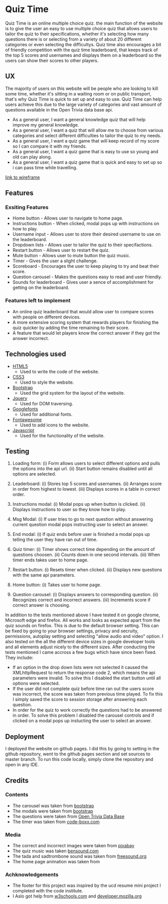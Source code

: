# Quiz Time
Quiz Time is an online multiple choice quiz. the main function of the website is to give the user an easy to use multiple choice quiz that allows users to tailor the quiz to their specifications, whether it's selecting how many questions
there is or selecting from a variety of about 20 different categories or even selecting the difficultys. Quiz time also encourages a bit of friendly competition with the quiz time leaderboard, that keeps track of the top 5 scores and 
usernames and displays them on a leaderboard so the users can show their scores to other players.

## UX
The majority of users on this website will be people who are looking to kill some time, whether it's sitting in a waiting room or on public transport, that's why Quiz Time is quick to set up and easy to use. Quiz Time can help users 
achieve this due to the large variety of categories and vast amount of questions available in the Open Trivia data base api.

* As a general user, I want a general knowledge quiz that will help improve my general knowledge.
* As a general user, I want a quiz that will allow me to choose from various categories and select different difficulties to tailor the quiz to my needs.
* As a general user, I want a quiz game that will keep record of my score so I can compare it with my friends.
* As a general user, I want a quiz game that is easy to use so young and old can play along.
* As a general user, I want a quiz game that is quick and easy to set up so i can pass time while travelling.

[link to wireframe](https://whimsical.com/Tw4xpwhN6GWxym6zAAX4Ts)

## Features
### Exsiting Features
* Home button - Allows user to navigate to home page.
* Instructions button - When clicked, modal pops up with instructions on how to play.
* Username input - Allows user to store their desired username to use on the leaderboard.
* Dropdown lists - Allows user to tailor the quiz to their specifactions.
* Restart button - Allows user to restart the quiz.
* Mute button - Allows user to mute button the quiz music.
* Timer - Gives the user a slight challenge.
* Scoreboard - Encourages the user to keep playing to try and beat their score.
* Question carousel - Makes the questions easy to read and user friendly. 
* Sounds for leaderboard - Gives user a sence of accomplishment for getting on the leaderboard.

### Features left to implement
* An online quiz leaderboard that would allow user to compare scores with people on different devices.
* A more extensive scoring system that rewards players for finishing the quiz quicker by adding the time remaining to their score.
* A feature that would let players know the correct answer if they got the answer incorrect.

## Technologies used
- [HTML5](https://www.html5tutorial.info/)
    - Used to write the code of the website.
- [CSS3](http://www.css3.info/)
    - Used to style the website.
- [Bootstrap](https://getbootstrap.com/)
    - Used the grid system for the layout of the website.
- [Jquery](https://jquery.com/)
    - Used for DOM traversing.
- [Googlefonts](https://fonts.google.com/)
    - Used for additional fonts.
- [Fontawesome](https://fontawesome.com/)
    - Used to add icons to the website.
- [Javascript](https://www.javascript.com/)
    - Used for the functionality of the website.

## Testing
1. Loading form:
    (i) Form allows users to select different options and pulls the options into the api url.
    (ii) Start button remains disabled until all options are selected.

2. Leaderboard:
    (i) Stores top 5 scores and usernames.
    (ii) Arranges score in order from highest to lowest.
    (iii) Displays scores in a table in correct order.

3. Instructions modal:
    (i) Modal pops up when button is clicked.
    (ii) Displays instructions to user so they know how to play.

4. Msg Modal:
    (i) If user tries to go to next question without answering current question modal pops instructing user to select an answer.

5. End modal:
    (i) If quiz ends before user is finished a modal pops up telling the user they have ran out of time.

6. Quiz timer:
    (i) Timer shows correct time depending on the amount of questions choosen.
    (ii) Counts down in one second intervals.
    (iii) When timer ends takes user to home page.

7. Restart button:
    (i) Resets timer when clicked.
    (ii) Displays new questions with the same api parameters.

8. Home button:
    (i) Takes user to home page.

9. Question carousel:
    (i) Displays answers to corresponding question.
    (ii) Recognizes correct and incorrect answers.
    (iii) Increments score if correct answer is choosing.
    
In addition to the tests mentioned above I have tested it on google chrome, Microsoft edge and firefox. All works and looks as expected apart from the quiz sounds on firefox. This is due to the default browser setting. 
This can be fixed by going to your browser settings, privacy and secruity, permissions, autoplay setting and selecting "allow audio and video" option. I also tested on the all the different device sizes in google developer 
tools and all elements adjust nicely to the different sizes. After conducting the tests mentioned I came accross a few bugs which have since been fixed. They include:
* If an option in the drop down lists were not selected it caused the XMLhttpRequest to return the response code 2, which means the api parameters were invalid. To solve this I disabled the start button until all options were selected.
* If the user did not complete quiz before time ran out the users score was incorrect, the score was taken from previous time played. To fix this I simply saved the score to session storage after answering each question.
* In order for the quiz to work correctly the questions had to be answered in order. To solve this problem I disabled the carousel controls and if clicked on a modal pops up instucting the user to select an answer.

## Deployment
I deployed the website on github pages. I did this by going to setting in the github repository, went to the github pages section and set sources to master branch. To run this code locally, simply clone the repository and open in any IDE.

## Credits
### Contents
* The carousel was taken from [bootstrap](https://getbootstrap.com/docs/4.4/examples/carousel/)
* The modals were taken from [bootstrap](https://getbootstrap.com/docs/4.0/components/modal/)
* The questions were taken from [Open Trivia Data Base](https://opentdb.com/api_config.php)
* The timer was taken from [code-boxx.com](https://code-boxx.com/simple-javascript-countdown-timer/)

### Media
* The correct and incorrect images were taken from [pixabay](https://pixabay.com/)
* The quiz music was taken [bensound.com](bensound.com)
* The tada and sadtrombone sound was taken from [freesound.org](https://freesound.org/)
* The home page animation was taken from []()

### Achknowledgements
* The footer for this project was inspired by the ucd resume mini project I completed with the code institute.
* I Aslo got help from [w3schools.com](https://www.w3schools.com/) and [developer.mozilla.org](https://developer.mozilla.org/en-US/)
